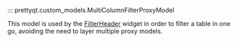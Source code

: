 ::: prettyqt.custom_models.MultiColumnFilterProxyModel

This model is used by the [FilterHeader](filterheader.md) widget in order to filter
a table in one go, avoiding the need to layer multiple proxy models.
